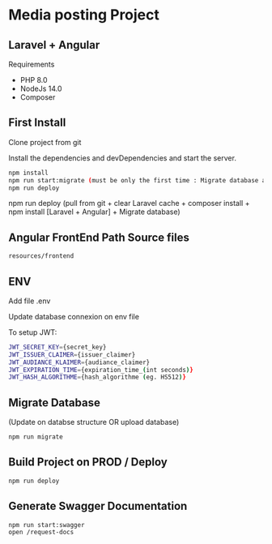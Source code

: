 # Media posting Project
## Laravel + Angular

Requirements

- PHP 8.0
- NodeJs 14.0
- Composer

## First Install

Clone project from git

Install the dependencies and devDependencies and start the server.

```sh
npm install
npm run start:migrate (must be only the first time : Migrate database and Upload required data)
npm run deploy
```
npm run deploy (pull from git + clear Laravel cache + composer install + npm install [Laravel + Angular] + Migrate database)

## Angular FrontEnd Path Source files

```sh
resources/frontend
```

## ENV

Add file .env

Update database connexion on env file

To setup JWT: 
```sh
JWT_SECRET_KEY={secret_key}
JWT_ISSUER_CLAIMER={issuer_claimer}
JWT_AUDIANCE_KLAIMER={audiance_claimer}
JWT_EXPIRATION_TIME={expiration_time_(int seconds)}
JWT_HASH_ALGORITHME={hash_algorithme (eg. HS512)}
```

## Migrate Database

(Update on databse structure OR upload database)


```sh
npm run migrate
```

## Build Project on PROD / Deploy

```sh
npm run deploy
```
## Generate Swagger Documentation

```sh
npm run start:swagger
open /request-docs
```
